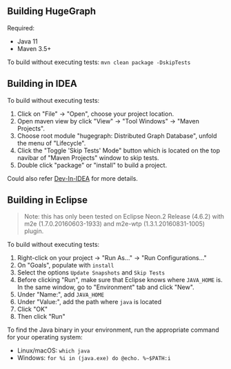 Building HugeGraph
--------------

Required:

* Java 11
* Maven 3.5+

To build without executing tests: `mvn clean package -DskipTests`

## Building in IDEA

To build without executing tests:

1. Click on "File" -> "Open", choose your project location.
2. Open maven view by click "View" -> "Tool Windows" -> "Maven Projects".
3. Choose root module "hugegraph: Distributed Graph Database", unfold the menu of "Lifecycle".
4. Click the "Toggle 'Skip Tests' Mode" button which is located on the top navibar of "Maven Projects" window to skip tests.
5. Double click "package" or "install" to build a project.

Could also refer [Dev-In-IDEA](https://hugegraph.apache.org/docs/contribution-guidelines/hugegraph-server-idea-setup/) for more details.

## Building in Eclipse

> Note: this has only been tested on Eclipse Neon.2 Release (4.6.2) with m2e (1.7.0.20160603-1933) and m2e-wtp (1.3.1.20160831-1005) plugin.

To build without executing tests:

1. Right-click on your project -> "Run As..." -> "Run Configurations..."
2. On "Goals", populate with `install`
3. Select the options `Update Snapshots` and `Skip Tests`
4. Before clicking "Run", make sure that Eclipse knows where `JAVA_HOME` is. In the same window, go to "Environment" tab and click "New".
5. Under "Name:", add `JAVA_HOME`
6. Under "Value:", add the path where `java` is located
7. Click "OK"
8. Then click "Run"

To find the Java binary in your environment, run the appropriate command for your operating system:
* Linux/macOS: `which java`
* Windows: `for %i in (java.exe) do @echo. %~$PATH:i`

